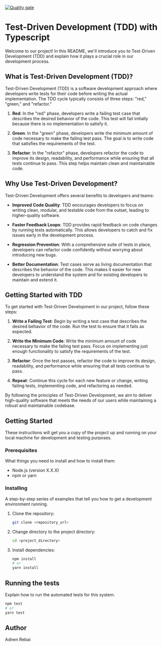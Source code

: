 [![Quality gate](https://sonarcloud.io/api/project_badges/quality_gate?project=adnenre_Typescript-TDD)](https://sonarcloud.io/summary/new_code?id=adnenre_Typescript-TDD)

# Test-Driven Development (TDD) with Typescript

Welcome to our project! In this README, we'll introduce you to Test-Driven Development (TDD) and explain how it plays a crucial role in our development process.

## What is Test-Driven Development (TDD)?

Test-Driven Development (TDD) is a software development approach where developers write tests for their code before writing the actual implementation. The TDD cycle typically consists of three steps: "red," "green," and "refactor."

1. **Red**: In the "red" phase, developers write a failing test case that describes the desired behavior of the code. This test will fail initially because there is no implementation to satisfy it.

2. **Green**: In the "green" phase, developers write the minimum amount of code necessary to make the failing test pass. The goal is to write code that satisfies the requirements of the test.

3. **Refactor**: In the "refactor" phase, developers refactor the code to improve its design, readability, and performance while ensuring that all tests continue to pass. This step helps maintain clean and maintainable code.

## Why Use Test-Driven Development?

Test-Driven Development offers several benefits to developers and teams:

- **Improved Code Quality**: TDD encourages developers to focus on writing clean, modular, and testable code from the outset, leading to higher-quality software.

- **Faster Feedback Loops**: TDD provides rapid feedback on code changes by running tests automatically. This allows developers to catch and fix issues early in the development process.

- **Regression Prevention**: With a comprehensive suite of tests in place, developers can refactor code confidently without worrying about introducing new bugs.

- **Better Documentation**: Test cases serve as living documentation that describes the behavior of the code. This makes it easier for new developers to understand the system and for existing developers to maintain and extend it.

## Getting Started with TDD

To get started with Test-Driven Development in our project, follow these steps:

1. **Write a Failing Test**: Begin by writing a test case that describes the desired behavior of the code. Run the test to ensure that it fails as expected.

2. **Write the Minimum Code**: Write the minimum amount of code necessary to make the failing test pass. Focus on implementing just enough functionality to satisfy the requirements of the test.

3. **Refactor**: Once the test passes, refactor the code to improve its design, readability, and performance while ensuring that all tests continue to pass.

4. **Repeat**: Continue this cycle for each new feature or change, writing failing tests, implementing code, and refactoring as needed.

By following the principles of Test-Driven Development, we aim to deliver high-quality software that meets the needs of our users while maintaining a robust and maintainable codebase.

## Getting Started

These instructions will get you a copy of the project up and running on your local machine for development and testing purposes.

### Prerequisites

What things you need to install and how to install them:

- Node.js (version X.X.X)
- npm or yarn

### Installing

A step-by-step series of examples that tell you how to get a development environment running.

1. Clone the repository:

   ```bash
   git clone <repository_url>
   ```

2. Change directory to the project directory:

   ```bash
   cd <project_directory>
   ```

3. Install dependencies:

   ```bash
   npm install
   # or
   yarn install
   ```

## Running the tests

Explain how to run the automated tests for this system.

```bash
npm test
# or
yarn test
```

## Author

Adnen Rebai
